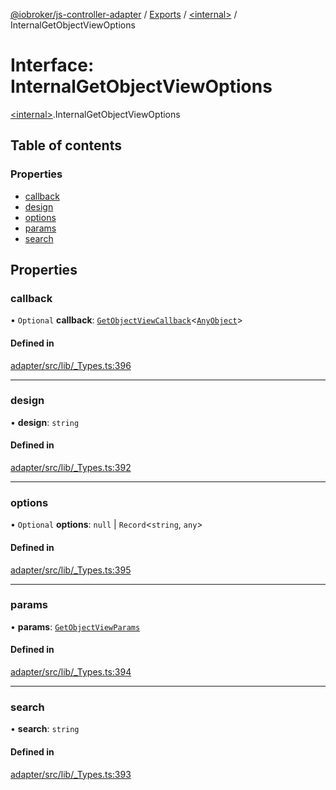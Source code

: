 [@iobroker/js-controller-adapter](../README.md) / [Exports](../modules.md) / [\<internal\>](../modules/internal_.md) / InternalGetObjectViewOptions

# Interface: InternalGetObjectViewOptions

[\<internal\>](../modules/internal_.md).InternalGetObjectViewOptions

## Table of contents

### Properties

- [callback](internal_.InternalGetObjectViewOptions.md#callback)
- [design](internal_.InternalGetObjectViewOptions.md#design)
- [options](internal_.InternalGetObjectViewOptions.md#options)
- [params](internal_.InternalGetObjectViewOptions.md#params)
- [search](internal_.InternalGetObjectViewOptions.md#search)

## Properties

### callback

• `Optional` **callback**: [`GetObjectViewCallback`](../modules/internal_.md#getobjectviewcallback)\<[`AnyObject`](../modules/internal_.md#anyobject)\>

#### Defined in

[adapter/src/lib/_Types.ts:396](https://github.com/ioBroker/ioBroker.js-controller/blob/9dbeeb628fed8bbdac147ce03ecc5b399e6f5ed0/packages/adapter/src/lib/_Types.ts#L396)

___

### design

• **design**: `string`

#### Defined in

[adapter/src/lib/_Types.ts:392](https://github.com/ioBroker/ioBroker.js-controller/blob/9dbeeb628fed8bbdac147ce03ecc5b399e6f5ed0/packages/adapter/src/lib/_Types.ts#L392)

___

### options

• `Optional` **options**: ``null`` \| `Record`\<`string`, `any`\>

#### Defined in

[adapter/src/lib/_Types.ts:395](https://github.com/ioBroker/ioBroker.js-controller/blob/9dbeeb628fed8bbdac147ce03ecc5b399e6f5ed0/packages/adapter/src/lib/_Types.ts#L395)

___

### params

• **params**: [`GetObjectViewParams`](internal_.GetObjectViewParams.md)

#### Defined in

[adapter/src/lib/_Types.ts:394](https://github.com/ioBroker/ioBroker.js-controller/blob/9dbeeb628fed8bbdac147ce03ecc5b399e6f5ed0/packages/adapter/src/lib/_Types.ts#L394)

___

### search

• **search**: `string`

#### Defined in

[adapter/src/lib/_Types.ts:393](https://github.com/ioBroker/ioBroker.js-controller/blob/9dbeeb628fed8bbdac147ce03ecc5b399e6f5ed0/packages/adapter/src/lib/_Types.ts#L393)
